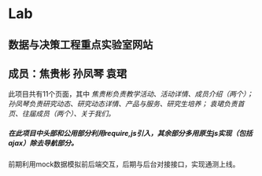 # Lab
## 数据与决策工程重点实验室网站  
## 成员：焦贵彬 孙凤琴 袁珺 
此项目共有11个页面，其中
*焦贵彬负责教学活动、活动详情、成员介绍（两个）；
孙凤琴负责研究动态、研究动态详情、产品与服务、研究生培养；
袁珺负责首页、往届成员（两个）、关于我们。*
##### 在此项目中头部和公用部分利用require,js引入，其余部分多用原生js实现（包括ajax）除去导航部分。
前期利用mock数据模拟前后端交互，后期与后台对接接口，实现通测上线。
